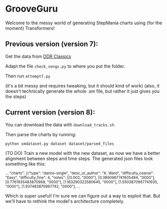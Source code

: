 # GrooveGuru

Welcome to the messy world of generating StepMania charts using (for the moment) Transformers! 

## Previous version (version 7):
Get the data from [DDR Classics](https://search.stepmaniaonline.net/pack/id/404)

Adapt the file `check_songs.py` to where you put the folder.

Then run `attempt7.py`

(it's a bit messy and requires tweaking, but it should kind of work)
(also, it doesn't technically generate the whole .sm file, but rather it just gives you the steps)

## Current version (version 8):
You can download the data with 
`download_tracks.sh`

Then parse the charts by running:
```
python smdataset.py dataset dataset/parsed_files
```

(TO DO) Train a new model with the new dataset, as now we have a better alignment between steps and time steps. The generated json files look something like this:

<sub>
  ... "charts": [{"type": "dance-single", "desc_or_author": "K. Ward", "difficulty_coarse": "Easy", "difficulty_fine": 4, "notes": [[0.002, "0000"], [0.3890967741935484, "0000"], [0.7761935483870968, "0000"], [1.163290322580645, "0000"], [1.5503870967741935, "0000"], [1.937483870967742, "0000"], ...
</sub>

Which is super useful! I'm sure we can figure out a way to exploit that. But we'll have to rethink the model's architecture completely.
